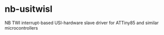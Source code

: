 # nb-usitwisl
NB TWI interrupt-based USI-hardware slave driver for ATTiny85 and similar microcontrollers
